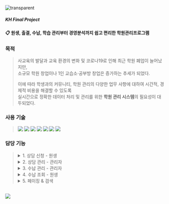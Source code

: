 ![transparent](https://capsule-render.vercel.app/api?type=transparent&fontColor=703ee5&text=SCON&nbsp;(Study&nbsp;Controller)&height=60&fontSize=40&fontAlign=27&fontAlignY=70)
##### KH Final Project
#### :clipboard: 원생, 출결, 수납, 학습 관리부터 경영분석까지 쉽고 편리한 학원관리프로그램
### 목적
> 사교육의 발달과 교육 환경의 변화 및 코로나19로 인해 최근 학원 폐업이 늘어났지만,  
> 소규모 학원 창업이나 1인 교습소·공부방 창업은 증가하는 추세가 되었다.  
> 
> 이에 따라 학생과의 커뮤니티, 학원 관리의 다양한 업무 사항에 대하여 시간적, 경제적 비용을 해결할 수 있도록  
> 실시간으로 정확한 데이터 처리 및 관리를 위한 **학원 관리 시스템**의 필요성이 대두되었다.
### 사용 기술
> <img src="https://img.shields.io/badge/Spring Boot-6DB33F?style=flat-square&logo=Spring Boot&logoColor=white"/>
> <img src="https://img.shields.io/badge/MyBatis-black?style=flat-square&logo=MyBatis&logoColor=white"/>
> <img src="https://img.shields.io/badge/JavaScript-F7DF1E?style=flat-square&logo=JavaScript&logoColor=white"/>
> <img src="https://img.shields.io/badge/jQuery-0769AD?style=flat-square&logo=jQuery&logoColor=white"/>
> <img src="https://img.shields.io/badge/AJAX-blue?style=flat-square&logo=AJAX&logoColor=white"/>
> <img src="https://img.shields.io/badge/Log4j-red?style=flat-square&logo=Log4j&logoColor=white"/>
> <img src="https://img.shields.io/badge/JUnit5-25A162?style=flat-square&logo=JUnit5&logoColor=white"/>
### 담당 기능
> <details>
> <summary>1. 상담 신청 - 원생</summary>
> &emsp;&emsp;<b style="color:purple;">구현 기능</b> : 상담 등록, 상담 신청 내역 조회, 상담 신청 상세 조회, 상담 수정, 상담 삭제, 페이징 & 검색
> <img src="https://user-images.githubusercontent.com/93244406/172290413-04edde25-4b7a-4e1f-9eec-28eff3b54d9d.gif" alt="상담 신청 - 원생"/>
> </details>
> <details>
> <summary>2. 상담 관리 - 관리자</summary>
> &emsp;&emsp;<b>구현 기능</b> : 상담 신청 내역 조회, 상담 신청 상세 조회, 상담 완료 내역 조회,<br>
> &emsp;&emsp;&emsp;&emsp;&emsp;&emsp;&emsp;상담 일지 등록, 상담 일지 내역 조회, 상담 일지 상세 조회, 상담 일지 수정, 상담 일지 삭제,<br>
> &emsp;&emsp;&emsp;&emsp;&emsp;&emsp;&emsp;페이징 & 검색
> <img src="https://user-images.githubusercontent.com/93244406/172299369-97e43582-a4eb-4cf0-a2cc-2c96f59c6f59.gif" alt="상담 관리 - 관리자"/>
> <img src="https://user-images.githubusercontent.com/93244406/172299721-e98bcd6d-6c9f-4329-9ff8-0893bb18f796.gif" alt="상담 관리 - 관리자"/>
> </details>
> <details>
> <summary>3. 수납 관리 - 관리자</summary>
> &emsp;&emsp;<b>구현 기능</b> : 수강 등록, 수강 내역 조회, 수강 상태 수정, 수강 내역 삭제, 환불 등록, 환불 내역 조회, 페이징 & 검색
> <img src="https://user-images.githubusercontent.com/93244406/172309381-c3ec001f-df69-4125-a79d-354ce6e39f59.gif" alt=수납 관리 - 관리자"/>
> <img src="https://user-images.githubusercontent.com/93244406/172310278-5d90e471-cb79-4123-8442-ec61e1101388.gif" alt=수납 관리 - 관리자"/>
> </details>
> <details>
> <summary>4. 수납 조회 - 원생</summary>
> &emsp;&emsp;<b>구현 기능</b> : 수강 내역 조회, 환불 내역 조회, 페이징 & 검색
> <img src="https://user-images.githubusercontent.com/93244406/172296191-34cf9cec-1ca9-4fc3-bc5e-8890db36bd7d.gif" alt="수납 조회 - 원생"/>
> </details>
> <details>
> <summary>5. 페이징 & 검색</summary>
> <img src="https://user-images.githubusercontent.com/93244406/172311612-b652ff67-009b-4f3e-ba7c-3a8dc360e035.gif" alt="페이징 & 검색"/>
> <img src="https://user-images.githubusercontent.com/93244406/172312099-4f6d95b5-05a7-48a8-b11e-85225972bda4.gif" alt="페이징 & 검색"/>
> </details>
<br>
<img src="https://hits.seeyoufarm.com/api/count/incr/badge.svg?url=https%3A%2F%2Fgithub.com%2FYeonjeeSong%2Fscon&count_bg=%23000000&title_bg=%23000000&icon=github.svg&icon_color=%23E7E7E7&title=GitHub&edge_flat=false)"/>
